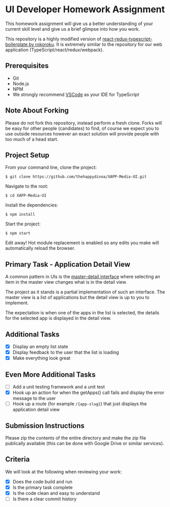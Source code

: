 # UI Developer Homework Assignment

This homework assignment will give us a better understanding of your current skill level and give us a brief glimpse into how you work.

This repository is a highly modified version of [react-redux-typescript-boilerplate by rokoroku](https://github.com/rokoroku/react-redux-typescript-boilerplate).  It is extremely similar to the repository for our web application (TypeScript/react/redux/webpack).

## Prerequisites

- Git
- Node.js
- NPM
- We strongly recommend [VSCode](https://code.visualstudio.com/download) as your IDE for TypeScript

## Note About Forking

Please do not fork this repository, instead perform a fresh clone.  Forks will be easy for other people (candidates) to find, of course we expect you to use outside resources however an exact solution will provide people with too much of a head start.   

## Project Setup

From your command line, clone the project:
```
$ git clone https://github.com/thehappydinoa/XAPP-Media-UI.git
```

Navigate to the root:
```
$ cd XAPP-Media-UI
```

Install the dependencies:
```
$ npm install
```

Start the project:
```
$ npm start
```

Edit away!  Hot module replacement is enabled so any edits you make will automatically reload the browser.

## Primary Task - Application Detail View

A common pattern in UIs is the [master-detail interface](https://en.wikipedia.org/wiki/Master%E2%80%93detail_interface) where selecting an item in the master view changes what is in the detail view.

The project as it stands is a partial implementation of such an interface.  The master view is a list of applications but the detail view is up to you to implement.  

The expectation is when one of the apps in the list is selected, the details for the selected app is displayed in the detail view.

## Additional Tasks

- [x] Display an empty list state
- [x] Display feedback to the user that the list is loading
- [x] Make everything look great

## Even More Additional Tasks

- [ ] Add a unit testing framework and a unit test
- [x] Hook up an action for when the getApps() call fails and display the error message to the user
- [ ] Hook up a route (for example `/{app-slug}`) that just displays the application detail view  

## Submission Instructions

Please zip the contents of the entire directory and make the zip file publically available (this can be done with Google Drive or similar services).

## Criteria

We will look at the following when reviewing your work:

- [x] Does the code build and run
- [x] Is the primary task complete
- [x] Is the code clean and easy to understand
- [ ] Is there a clear commit history
